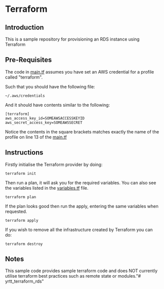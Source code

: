 # Terraform 

## Introduction

This is a sample repository for provisioning an RDS instance using Terraform

## Pre-Requisites

The code in [main.tf](./main.tf) assumes you have set an AWS credential for a profile called "terraform".

Such that you should have the following file:

```
~/.aws/credentials
```

And it should have contents similar to the following:

```
[terraform]
aws_access_key_id=SOMEAWSACCESSKEYID
aws_secret_access_key=SOMEAWSSECRET
```

Notice the contents in the square brackets matches exactly the name of the profile on line 13 of the [main.tf](./main.tf)

## Instructions

Firstly initialise the Terraform provider by doing: 

```
terraform init
```

Then run a plan, it will ask you for the required variables. You can also see the variables listed in the [variables.tf](./variables.tf) file.

```
terraform plan
```

If the plan looks good then run the apply, entering the same variables when requested.
```
terraform apply
```

If you wish to remove all the infrastructure created by Terraform you can do:

```
terraform destroy
```

## Notes

This sample code provides sample terraform code and does NOT currently utilise terraform best practices such as remote state or modules."# yrtt_terraform_rds" 
